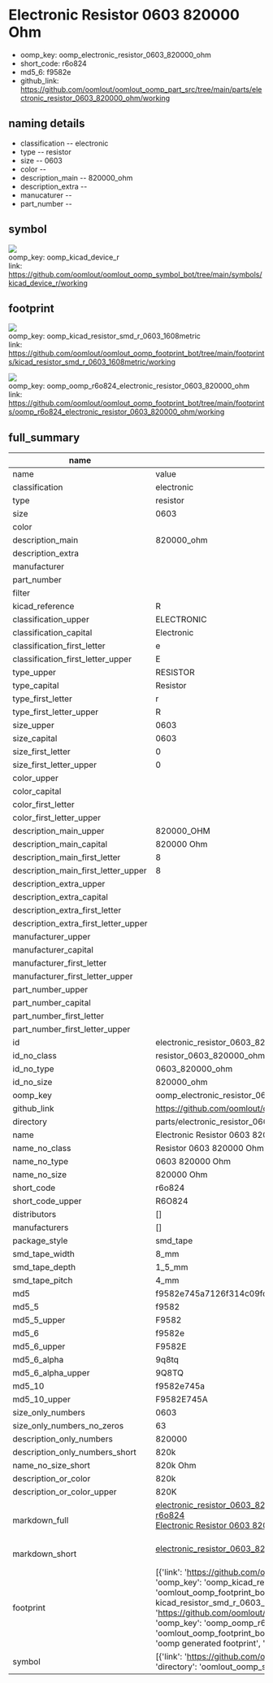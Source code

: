 # Electronic Resistor 0603 820000 Ohm

  
* oomp_key: oomp_electronic_resistor_0603_820000_ohm 
* short_code: r6o824
* md5_6: f9582e  
* github_link: https://github.com/oomlout/oomlout_oomp_part_src/tree/main/parts/electronic_resistor_0603_820000_ohm/working  
## naming details
* classification -- electronic
* type -- resistor
* size -- 0603
* color -- 
* description_main -- 820000_ohm
* description_extra -- 
* manucaturer -- 
* part_number -- 



## symbol

![](symbol/{index}/working/working_600.png)  
oomp_key: oomp_kicad_device_r  
link: https://github.com/oomlout/oomlout_oomp_symbol_bot/tree/main/symbols/kicad_device_r/working  

## footprint

![](footprint/{index}/working/working_600.png)  
oomp_key: oomp_kicad_resistor_smd_r_0603_1608metric  
link: https://github.com/oomlout/oomlout_oomp_footprint_bot/tree/main/footprints/kicad_resistor_smd_r_0603_1608metric/working  

![](footprint/{index}/working/working_600.png)  
oomp_key: oomp_oomp_r6o824_electronic_resistor_0603_820000_ohm  
link: https://github.com/oomlout/oomlout_oomp_footprint_bot/tree/main/footprints/oomp_r6o824_electronic_resistor_0603_820000_ohm/working  

## full_summary
| name | value | 
| --- | --- | 
| name | value | 
| classification | electronic | 
| type | resistor | 
| size | 0603 | 
| color |  | 
| description_main | 820000_ohm | 
| description_extra |  | 
| manufacturer |  | 
| part_number |  | 
| filter |  | 
| kicad_reference | R | 
| classification_upper | ELECTRONIC | 
| classification_capital | Electronic | 
| classification_first_letter | e | 
| classification_first_letter_upper | E | 
| type_upper | RESISTOR | 
| type_capital | Resistor | 
| type_first_letter | r | 
| type_first_letter_upper | R | 
| size_upper | 0603 | 
| size_capital | 0603 | 
| size_first_letter | 0 | 
| size_first_letter_upper | 0 | 
| color_upper |  | 
| color_capital |  | 
| color_first_letter |  | 
| color_first_letter_upper |  | 
| description_main_upper | 820000_OHM | 
| description_main_capital | 820000 Ohm | 
| description_main_first_letter | 8 | 
| description_main_first_letter_upper | 8 | 
| description_extra_upper |  | 
| description_extra_capital |  | 
| description_extra_first_letter |  | 
| description_extra_first_letter_upper |  | 
| manufacturer_upper |  | 
| manufacturer_capital |  | 
| manufacturer_first_letter |  | 
| manufacturer_first_letter_upper |  | 
| part_number_upper |  | 
| part_number_capital |  | 
| part_number_first_letter |  | 
| part_number_first_letter_upper |  | 
| id | electronic_resistor_0603_820000_ohm | 
| id_no_class | resistor_0603_820000_ohm | 
| id_no_type | 0603_820000_ohm | 
| id_no_size | 820000_ohm | 
| oomp_key | oomp_electronic_resistor_0603_820000_ohm | 
| github_link | https://github.com/oomlout/oomlout_oomp_part_src/tree/main/parts/electronic_resistor_0603_820000_ohm/working | 
| directory | parts/electronic_resistor_0603_820000_ohm | 
| name | Electronic Resistor 0603 820000 Ohm | 
| name_no_class | Resistor 0603 820000 Ohm | 
| name_no_type | 0603 820000 Ohm | 
| name_no_size | 820000 Ohm | 
| short_code | r6o824 | 
| short_code_upper | R6O824 | 
| distributors | [] | 
| manufacturers | [] | 
| package_style | smd_tape | 
| smd_tape_width | 8_mm | 
| smd_tape_depth | 1_5_mm | 
| smd_tape_pitch | 4_mm | 
| md5 | f9582e745a7126f314c09fc73c9ae31b | 
| md5_5 | f9582 | 
| md5_5_upper | F9582 | 
| md5_6 | f9582e | 
| md5_6_upper | F9582E | 
| md5_6_alpha | 9q8tq | 
| md5_6_alpha_upper | 9Q8TQ | 
| md5_10 | f9582e745a | 
| md5_10_upper | F9582E745A | 
| size_only_numbers | 0603 | 
| size_only_numbers_no_zeros | 63 | 
| description_only_numbers | 820000 | 
| description_only_numbers_short | 820k | 
| name_no_size_short | 820k Ohm | 
| description_or_color | 820k | 
| description_or_color_upper | 820K | 
| markdown_full | [electronic_resistor_0603_820000_ohm](https://github.com/oomlout/oomlout_oomp_part_src/tree/main/parts/electronic_resistor_0603_820000_ohm/working)<br>[r6o824](https://github.com/oomlout/oomlout_oomp_part_src/tree/main/parts/electronic_resistor_0603_820000_ohm/working)<br>[Electronic Resistor 0603 820000 Ohm](https://github.com/oomlout/oomlout_oomp_part_src/tree/main/parts/electronic_resistor_0603_820000_ohm/working)<br><br> | 
| markdown_short | [electronic_resistor_0603_820000_ohm](https://github.com/oomlout/oomlout_oomp_part_src/tree/main/parts/electronic_resistor_0603_820000_ohm/working)<br><br> | 
| footprint | [{'link': 'https://github.com/oomlout/oomlout_oomp_footprint_bot/tree/main/foootprntss/kicad_resistor_smd_r_0603_1608metric', 'oomp_key': 'oomp_kicad_resistor_smd_r_0603_1608metric', 'directory': 'oomlout_oomp_footprint_bot/footprints/kicad_resistor_smd_r_0603_1608metric//working/working.kicad_mod', 'note': 'source footprint kicad_resistor_smd_r_0603_1608metric', 'index': 0}, {'link': 'https://github.com/oomlout/oomlout_oomp_footprint_bot/tree/main/foootprntss/oomp_r6o824_electronic_resistor_0603_820000_ohm', 'oomp_key': 'oomp_oomp_r6o824_electronic_resistor_0603_820000_ohm', 'directory': 'oomlout_oomp_footprint_bot/footprints/oomp_r6o824_electronic_resistor_0603_820000_ohm//working/working.kicad_mod', 'note': 'oomp generated footprint', 'index': 1}] | 
| symbol | [{'link': 'https://github.com/oomlout/oomlout_oomp_symbol_bot/tree/main/symbols/kicad_device_r', 'oomp_key': 'oomp_kicad_device_r', 'directory': 'oomlout_oomp_symbol_bot/symbols/kicad_device_r//working/working.kicad_sym', 'index': 0}] | 
